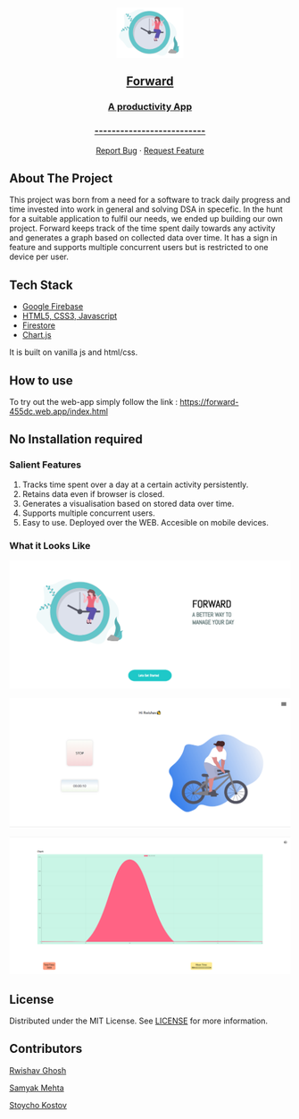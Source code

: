 
<!-- PROJECT LOGO -->
<br />
<p align="center">
  <a href="https://forward-455dc.web.app/index.html">
    <img align="center" src="./images/logo.png" alt="Logo" width="120" height="90">
    <h2 align="center">Forward</h2>
    <h3 align="center">A productivity App</h3>
    <h3 align="center">--------------------------</h3>
  </a>
  <p align="center">
    <a href="https://github.com/rwishavg/COVID-19-and-India/issues">Report Bug</a>
    ·
    <a href="https://github.com/rwishavg/COVID-19-and-India/issues">Request Feature</a>
  </p>
</p>

<!-- ABOUT THE PROJECT -->
## About The Project

This project was born from a need for a software to track daily progress and time invested into work in general and solving DSA in specefic. In the hunt for a suitable application to fulfil our needs, we ended up building our own project. Forward keeps track of the time spent daily towards any activity and generates a graph based on collected data over time. It has a sign in feature and supports multiple concurrent users but is restricted to one device per user.

## Tech Stack

* [Google Firebase](https://firebase.google.com/)
* [HTML5, CSS3, Javascript](https://www.w3schools.com/html/html_scripts.asp)
* [Firestore](https://firebase.google.com/docs/firestore)
* [Chart.js](https://www.chartjs.org/)

It is built on vanilla js and html/css.

<!-- GETTING STARTED -->
## How to use

To try out the web-app simply follow the link : https://forward-455dc.web.app/index.html

## No Installation required

<!-- USAGE EXAMPLES -->

### Salient Features
1. Tracks time spent over a day at a certain activity persistently. 
2. Retains data even if browser is closed.
3. Generates a visualisation based on stored data over time.
4. Supports multiple concurrent users.
5. Easy to use. Deployed over the WEB. Accesible on mobile devices.

### What it Looks Like
![1](./images/index.png)

![2](./images/timer.png)

![3](./images/graph.png)

<!-- LICENSE -->
## License

Distributed under the MIT License. See [LICENSE](https://github.com/rwishavg/Forward/blob/main/LICENSE) for more information.


<!-- CONTACT -->
## Contributors

[Rwishav Ghosh](https://rwishavg.github.io/portfolio/) 

[Samyak Mehta](https://github.com/1107-itssamyak)

[Stoycho Kostov](https://github.com/kostovsk)
